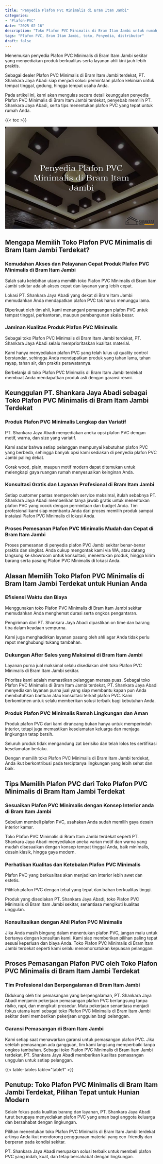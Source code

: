 ```yaml
---
title: "Penyedia Plafon PVC Minimalis di Bram Itam Jambi"
categories: 
- "Plafon-PVC"
date: "2025-02-16"
description: "Toko Plafon PVC Minimalis di Bram Itam Jambi untuk rumah, kantor, serta toko. Material unggulan, variasi motif, warna menarik, beserta servis penempatan oleh teknisi ahli dan jaminan resmi!|Layanan distribusi Plafon PVC Minimalis di Bram Itam Jambi bagi kebutuhan hunian, perkantoran, maupun ritel, beserta produk unggulan dan penempatan oleh tim profesional serta kepastian resmi.|Alternatif Plafon PVC Minimalis di Bram Itam Jambi yang terpercaya untuk rumah, office, dan ritel, dengan produk berkualitas dan penempatan dikerjakan oleh tenaga ahli ahli serta garansi resmi.|Penyediaan Plafon PVC Minimalis di Bram Itam Jambi untuk tempat tinggal, perkantoran, serta toko, dengan plafon unggulan dan penempatan ditangani oleh tenaga ahli profesional, lengkap dengan garansi resmi.}"
tags: "Plafon PVC, Bram Itam Jambi, toko, Penyedia, distributor"
draft: false
---
```


Menemukan penyedia Plafon PVC Minimalis di Bram Itam Jambi sekitar yang menyediakan produk berkualitas serta layanan ahli kini jauh lebih praktis.

Sebagai dealer Plafon PVC Minimalis di Bram Itam Jambi terdekat, PT. Shankara Jaya Abadi siap menjadi solusi permintaan plafon kekinian untuk tempat tinggal, gedung, hingga tempat usaha Anda.

Pada artikel ini, kami akan mengulas secara detail keunggulan penyedia Plafon PVC Minimalis di Bram Itam Jambi terdekat, penyebab memilih PT. Shankara Jaya Abadi, serta tips menentukan plafon PVC yang tepat untuk rumah Anda.

{{< toc >}}

![Penyedia Plafon PVC Minimalis di Bram Itam Jambi](/images/Plafon-PVC/Penyedia-Plafon-PVC-Minimalis-di-Bram-Itam-Jambi.png)


## Mengapa Memilih Toko Plafon PVC Minimalis di Bram Itam Jambi Terdekat?

### Kemudahan Akses dan Pelayanan Cepat Produk Plafon PVC Minimalis di Bram Itam Jambi

Salah satu kelebihan utama memilih toko Plafon PVC Minimalis di Bram Itam Jambi sekitar adalah akses cepat dan layanan yang lebih cepat.

Lokasi PT. Shankara Jaya Abadi yang dekat di Bram Itam Jambi memudahkan Anda mendapatkan plafon PVC tak harus menunggu lama.

Diperkuat oleh tim ahli, kami menangani pemasangan plafon PVC untuk tempat tinggal, perkantoran, maupun pembangunan skala besar.

### Jaminan Kualitas Produk Plafon PVC Minimalis

Sebagai toko Plafon PVC Minimalis di Bram Itam Jambi terdekat, PT. Shankara Jaya Abadi selalu memprioritaskan kualitas material.

Kami hanya menyediakan plafon PVC yang telah lulus uji quality control berstandar, sehingga Anda mendapatkan produk yang tahan lama, tahan rayap, tahan air, dan praktis perawatannya.

Berbelanja di toko Plafon PVC Minimalis di Bram Itam Jambi terdekat membuat Anda mendapatkan produk asli dengan garansi resmi.

## Keunggulan PT. Shankara Jaya Abadi sebagai Toko Plafon PVC Minimalis di Bram Itam Jambi Terdekat

### Produk Plafon PVC Minimalis Lengkap dan Variatif

PT. Shankara Jaya Abadi menyediakan aneka opsi plafon PVC dengan motif, warna, dan size yang variatif.

Kami sadar bahwa setiap pelanggan mempunyai kebutuhan plafon PVC yang berbeda, sehingga banyak opsi kami sediakan di penyedia plafon PVC Jambi paling dekat.

Corak wood, plain, maupun motif modern dapat ditemukan untuk melengkapi gaya ruangan rumah menyesuaikan keinginan Anda.

### Konsultasi Gratis dan Layanan Profesional di Bram Itam Jambi

Setiap customer pantas memperoleh service maksimal, itulah sebabnya PT. Shankara Jaya Abadi memberikan tanya jawab gratis untuk menentukan plafon PVC yang cocok dengan permintaan dan budget Anda. Tim profesional kami siap membantu Anda dari proses memilih produk sampai instalasi Plafon PVC Minimalis di lokasi Anda.

### Proses Pemesanan Plafon PVC Minimalis Mudah dan Cepat di Bram Itam Jambi

Proses pemesanan di penyedia plafon PVC Jambi sekitar benar-benar praktis dan singkat. Anda cukup mengontak kami via WA, atau datang langsung ke showroom untuk konsultasi, menentukan produk, hingga kirim barang serta pasang Plafon PVC Minimalis di lokasi Anda.

## Alasan Memilih Toko Plafon PVC Minimalis di Bram Itam Jambi Terdekat untuk Hunian Anda

### Efisiensi Waktu dan Biaya

Menggunakan toko Plafon PVC Minimalis di Bram Itam Jambi sekitar memudahkan Anda menghemat durasi serta ongkos pengantaran.

Pengiriman dari PT. Shankara Jaya Abadi dipastikan on time dan barang tiba dalam keadaan sempurna.

Kami juga menghadirkan layanan pasang oleh ahli agar Anda tidak perlu repot menghubungi tukang tambahan.

### Dukungan After Sales yang Maksimal di Bram Itam Jambi

Layanan purna jual maksimal selalu disediakan oleh toko Plafon PVC Minimalis di Bram Itam Jambi sekitar.

Prioritas kami adalah memastikan pelanggan merasa puas. Sebagai toko Plafon PVC Minimalis di Bram Itam Jambi terdekat, PT. Shankara Jaya Abadi menyediakan layanan purna jual yang siap membantu kapan pun Anda membutuhkan bantuan atau konsultasi terkait plafon PVC. Kami berkomitmen untuk selalu memberikan solusi terbaik bagi kebutuhan Anda.

### Produk Plafon PVC Minimalis Ramah Lingkungan dan Aman

Produk plafon PVC dari kami dirancang bukan hanya untuk memperindah interior, tetapi juga memastikan keselamatan keluarga dan menjaga lingkungan tetap bersih.

Seluruh produk tidak mengandung zat berisiko dan telah lolos tes sertifikasi keselamatan berlaku.

Dengan memilih toko Plafon PVC Minimalis di Bram Itam Jambi terdekat, Anda ikut berkontribusi pada terciptanya lingkungan yang lebih sehat dan baik.

## Tips Memilih Plafon PVC dari Toko Plafon PVC Minimalis di Bram Itam Jambi Terdekat

### Sesuaikan Plafon PVC Minimalis dengan Konsep Interior anda di Bram Itam Jambi

Sebelum membeli plafon PVC, usahakan Anda sudah memilih gaya desain interior kamar.

Toko Plafon PVC Minimalis di Bram Itam Jambi terdekat seperti PT. Shankara Jaya Abadi menyediakan aneka varian motif dan warna yang mudah disesuaikan dengan konsep tempat tinggal Anda, baik minimalis, desain klasik, hingga gaya modern.

### Perhatikan Kualitas dan Ketebalan Plafon PVC Minimalis

Plafon PVC yang berkualitas akan menjadikan interior lebih awet dan estetis.

Pilihlah plafon PVC dengan tebal yang tepat dan bahan berkualitas tinggi.

Produk yang disediakan PT. Shankara Jaya Abadi, toko Plafon PVC Minimalis di Bram Itam Jambi sekitar, senantiasa mengikuti kualitas unggulan.

### Konsultasikan dengan Ahli Plafon PVC Minimalis

Jika Anda masih bingung dalam menentukan plafon PVC, jangan malu untuk bertanya dengan konsultan kami. Kami siap memberikan pilihan paling tepat sesuai keperluan dan biaya Anda. Toko Plafon PVC Minimalis di Bram Itam Jambi terdekat seperti kami selalu menomorsatukan kepuasan pelanggan.

## Proses Pemasangan Plafon PVC oleh Toko Plafon PVC Minimalis di Bram Itam Jambi Terdekat

### Tim Profesional dan Berpengalaman di Bram Itam Jambi

Didukung oleh tim pemasangan yang berpengalaman, PT. Shankara Jaya Abadi menjamin pekerjaan pemasangan plafon PVC berlangsung tanpa risiko, rapi, dan mengikuti prosedur. Mutu pekerjaan senantiasa menjadi fokus utama kami sebagai toko Plafon PVC Minimalis di Bram Itam Jambi sekitar demi memberikan pekerjaan unggulan bagi pelanggan.

### Garansi Pemasangan di Bram Itam Jambi

Kami setiap saat menawarkan garansi untuk pemasangan plafon PVC. Jika setelah pemasangan ada gangguan, tim kami langsung memperbaiki tanpa ongkos tambahan. Sebagai toko Plafon PVC Minimalis di Bram Itam Jambi terdekat, PT. Shankara Jaya Abadi memberikan kualitas pemasangan unggulan untuk setiap pelanggan.

{{< table-tables table="table1" >}}

## Penutup: Toko Plafon PVC Minimalis di Bram Itam Jambi Terdekat, Pilihan Tepat untuk Hunian Modern

Selain fokus pada kualitas barang dan layanan, PT. Shankara Jaya Abadi turut berupaya menyediakan plafon PVC yang aman bagi anggota keluarga dan bersahabat dengan lingkungan.

Pilihan menentukan toko Plafon PVC Minimalis di Bram Itam Jambi terdekat artinya Anda ikut mendorong penggunaan material yang eco-friendly dan berperan pada kondisi sekitar.

PT. Shankara Jaya Abadi merupakan solusi terbaik untuk membeli plafon PVC yang indah, kuat, dan tetap bersahabat dengan lingkungan.